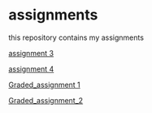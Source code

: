 
# assignments
this repository contains my assignments 

[assignment 3](https://github.com/jespervandoorn/assignments/blob/master/assignment3.ipynb)

[assignment 4](https://github.com/jespervandoorn/assignments/blob/master/assignment4%20(1).ipynb)

[Graded_assignment 1](https://github.com/jespervandoorn/assignments/blob/master/Graded_assignment1%20(2).ipynb)

[Graded_assignment_2](https://github.com/jespervandoorn/assignments/blob/master/Graded_assignment1%20(2).ipynb)
